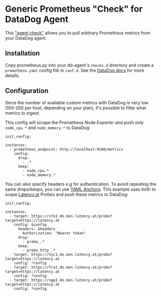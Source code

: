 # Generic Prometheus "Check" for DataDog Agent
This ["agent check"](https://docs.datadoghq.com/guides/agent_checks/) allows you
to pull arbitrary Prometheus metrics from your DataDog agent.

## Installation
Copy prometheus.py into your dd-agent's `checks.d` directory and create a
`prometheus.yaml` config file in `conf.d`. See the [DataDog
docs](https://docs.datadoghq.com/guides/agent_checks/#directory-structure) for
more details.

## Configuration
Since the number of available custom metrics with DataDog is very low (100-200
per host, depending on your plan), it's possible to filter what metrics to
ingest.

This config will scrape the Prometheus Node Exporter and push only `node_cpu.*`
and `node_memory.*` to DataDog:

```
init_config:

instances:
  - prometheus_endpoint: http://localhost:9100/metrics
    config:
      drop:
        - .*
      keep:
        - node_cpu.*
        - node_memory.*
```

You can also specify headers e.g for authentication. To avoid repeating the
same drops/keeps, you can use [YAML
Anchors](https://en.wikipedia.org/wiki/YAML#Advanced_components). This example
uses both to scape [Latency.at](https://latency.at) Probes and push these
metrics to DataDog:

```
init_config:
  
instances:
  - target: https://sfo1.do.mon.latency.at/probe?target=https://latency.at
    config: &config
      headers: &headers
        Authorization: "Bearer token"
      drop:
        - probe_.*
      keep:
        - probe_http_.*
  - target: https://nyc1.do.mon.latency.at/probe?target=https://latency.at
    config: *config
  - target: https://fra1.do.mon.latency.at/probe?target=https://latency.at
    config: *config
  - target: https://sgp1.do.mon.latency.at/probe?target=https://latency.at
    config: *config
```
